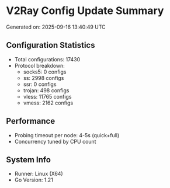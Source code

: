 # V2Ray Config Update Summary
Generated on: 2025-09-16 13:40:49 UTC

## Configuration Statistics
- Total configurations: 17430
- Protocol breakdown:
  - socks5: 0 configs
  - ss: 2998 configs
  - ssr: 0 configs
  - trojan: 498 configs
  - vless: 11765 configs
  - vmess: 2162 configs

## Performance
- Probing timeout per node: 4-5s (quick+full)
- Concurrency tuned by CPU count

## System Info
- Runner: Linux (X64)
- Go Version: 1.21
